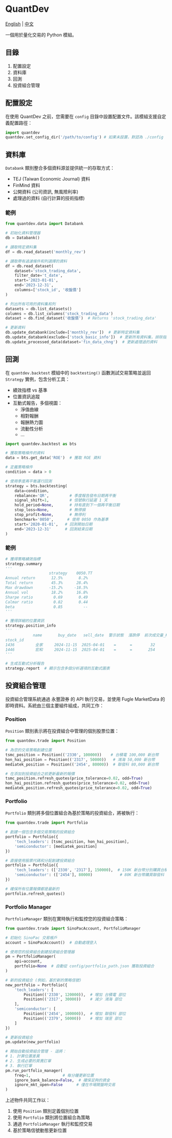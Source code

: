 
# QuantDev

[English](README.md) | [中文](README_CN.md)

一個用於量化交易的 Python 模組。

## 目錄
1. 配置設定
2. 資料庫
3. 回測
4. 投資組合管理

## 配置設定

在使用 QuantDev 之前，您需要在 `config` 目錄中設置配置文件。該模組支援自定義配置路徑：

```python
import quantdev
quantdev.set_config_dir('/path/to/config') # 如果未設置，默認為 ./config
```

## 資料庫

`Databank` 類別整合多個資料源並提供統一的存取方式：

- TEJ (Taiwan Economic Journal) 資料
- FinMind 資料
- 公開資料 (公司資訊, 無風險利率)
- 處理過的資料 (自行計算的技術指標)

### 範例

```python
from quantdev.data import Databank

# 初始化資料管理器
db = Databank()

# 讀取特定資料集
df = db.read_dataset('monthly_rev')

# 讀取帶有過濾條件和列選擇的資料
df = db.read_dataset(
    dataset='stock_trading_data',
    filter_date='t_date',
    start='2023-01-01',
    end='2023-12-31',
    columns=['stock_id', '收盤價']
)

# 列出所有可用的資料集和列
datasets = db.list_datasets()
columns = db.list_columns('stock_trading_data')
dataset = db.find_dataset('收盤價')  # Returns 'stock_trading_data'

# 更新資料
db.update_databank(include=['monthly_rev'])  # 更新特定資料集
db.update_databank(exclude=['stock_basic_info'])  # 更新所有資料集，排除指定資料集
db.update_processed_data(dataset='fin_data_chng')  # 更新處理過的資料
```

## 回測

在 `quantdev.backtest` 模組中的 `backtesting()` 函數測試交易策略並返回 `Strategy` 實例，包含分析工具：
- 績效指標 vs 基準
- 位置資訊追蹤
- 互動式報告，多個視圖：
  - 淨值曲線
  - 相對報酬
  - 報酬熱力圖
  - 流動性分析
  - ...

```python
import quantdev.backtest as bts

# 獲取策略條件的資料
data = bts.get_data('ROE')  # 獲取 ROE 資料

# 定義策略條件
condition = data > 0

# 使用季度再平衡運行回測
strategy = bts.backtesting(
    data=condition,
    rebalance='QR',         # 季度報告發布日期再平衡
    signal_shift=1,         # 信號執行延遲 1 天
    hold_period=None,       # 持有直到下一個再平衡日期
    stop_loss=None,         # 無停損
    stop_profit=None,       # 無停利
    benchmark='0050',      # 使用 0050 作為基準
    start='2020-01-01',   # 回測開始日期
    end='2023-12-31'      # 回測結束日期
)
```

### 範例

```python
# 獲得策略績效指標
strategy.summary
'''
                   strategy    0050.TT
Annual return       12.5%       8.2%
Total return        45.3%      28.4%
Max drawdown       -15.2%     -18.5%
Annual vol          18.2%      16.8%
Sharpe ratio         0.69       0.49
Calmar ratio         0.82       0.44
beta                 0.85         --
'''

# 獲得詳細的位置資訊
strategy.position_info
'''
            name       buy_date   sell_date  警示狀態  漲跌停  前次成交量_K  前次成交額_M  季報公佈日期    月營收公佈日期  板塊別      主產業別
stock_id                                                                                       
1436         全家     2024-11-15  2025-04-01    =      =        32        6.08    2024-11-06  2025-01-09   上櫃一般版  OTC38 OTC 居家生活
1446         宏和     2024-11-15  2025-04-01    =      =       254        9.79    2024-11-12  2025-01-10   上市一般版  M1400 紡織纖維  
'''

# 生成互動式分析報告
strategy.report  # 顯示包含多個分析選項的互動式圖表
```

## 投資組合管理

投資組合管理系統通過 永豐證券 的 API 執行交易，並使用 Fugle MarketData 的即時資料。系統由三個主要組件組成，共同工作：

### Position

`Position` 類別表示將在投資組合中管理的個別股票位置：

```python
from quantdev.trade import Position

# 為您的交易策略創建位置
tsmc_position = Position(('2330', 100000))    # 台積電 100,000 新台幣
hon_hai_position = Position(('2317', 50000))   # 鴻海 50,000 新台幣
mediatek_position = Position(('2454', 80000))  # 聯發科 80,000 新台幣

# 在添加到投資組合之前更新最新的報價
tsmc_position.refresh_quotes(price_tolerance=0.02, odd=True)
hon_hai_position.refresh_quotes(price_tolerance=0.02, odd=True)
mediatek_position.refresh_quotes(price_tolerance=0.02, odd=True)
```

### Portfolio

`Portfolio` 類別將多個位置組合為基於策略的投資組合，將被執行：

```python
from quantdev.trade import Portfolio

# 創建一個包含多個交易策略的投資組合
portfolio = Portfolio({
    'tech_leaders': [tsmc_position, hon_hai_position],
    'semiconductor': [mediatek_position]
})

# 直接使用股票代碼和分配創建投資組合
portfolio = Portfolio({
    'tech_leaders': (['2330', '2317'], 150000),  # 150K 新台幣分別購買台積電和鴻海
    'semiconductor': (['2454'], 80000)            # 80K 新台幣購買聯發科
})

# 確保所有位置報價都是最新的
portfolio.refresh_quotes()
```

### Portfolio Manager

`PortfolioManager` 類別在實時執行和監控您的投資組合策略：

```python
from quantdev.trade import SinoPacAccount, PortfolioManager

# 初始化 SinoPac 交易帳戶
account = SinoPacAccount()  # 自動處理登入

# 使用您的投資組合創建投資組合管理器
pm = PortfolioManager(
    api=account,
    portfolio=None  # 自動從 config/portfolio_path.json 獲取投資組合
)

# 新的投資組合 (例如，基於新的策略信號)
new_portfolio = Portfolio({
    'tech_leaders': [
        Position(('2330', 120000)),  # 增加 台積電 部位
        Position(('2317', 30000))    # 減少 鴻海 部位
    ],
    'semiconductor': [
        Position(('2454', 100000)),  # 增加 聯發科 部位
        Position(('2379', 50000))    # 增加 瑞昱 部位
    ]
})

# 更新投資組合
pm.update(new_portfolio)

# 開始自動投資組合管理 - 這將：
# 1. 計算位置差異
# 2. 生成必要的買賣訂單
# 3. 執行訂單
pm.run_portfolio_manager(
    freq=1,              # 每分鐘更新位置
    ignore_bank_balance=False,  # 確保足夠的資金
    ignore_mkt_open=False      # 僅在市場開盤時交易
)

```

上述物件共同工作以：
1. 使用 `Position` 類別定義個別位置
2. 使用 `Portfolio` 類別將位置組合為策略
3. 通過 `PortfolioManager` 執行和監控交易
4. 基於策略信號動態更新位置